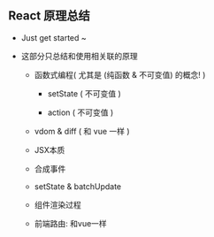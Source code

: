 ## React 原理总结

- Just get started ~

- 这部分只总结和使用相关联的原理

  - 函数式编程( 尤其是 (纯函数 & 不可变值) 的概念! )

    - setState ( 不可变值 )

    - action ( 不可变值 )

  - vdom & diff ( 和 vue 一样 )

  - JSX本质

  - 合成事件

  - setState & batchUpdate

  - 组件渲染过程

  - 前端路由: 和vue一样
